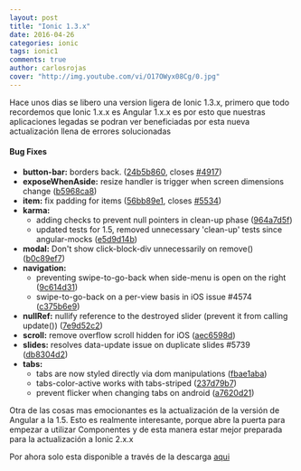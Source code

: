 ```yaml
---
layout: post
title: "Ionic 1.3.x"
date: 2016-04-26
categories: ionic
tags: ionic1
comments: true
author: carlosrojas
cover: "http://img.youtube.com/vi/O17OWyx08Cg/0.jpg"
---
```

Hace unos dias se libero una version ligera de Ionic 1.3.x, primero que todo recordemos que Ionic 1.x.x es Angular 1.x.x es por esto
que nuestras aplicaciones legadas se podran ver beneficiadas por esta nueva actualización llena de errores solucionadas 

#### Bug Fixes

* **button-bar:** borders back. ([24b5b860](https://github.com/driftyco/ionic/commit/24b5b860), closes [#4917](https://github.com/driftyco/ionic/issues/4917))
* **exposeWhenAside:** resize handler is trigger when screen dimensions change ([b5968ca8](https://github.com/driftyco/ionic/commit/b5968ca8))
* **item:** fix padding for items ([56bb89e1](https://github.com/driftyco/ionic/commit/56bb89e1), closes [#5534](https://github.com/driftyco/ionic/issues/5534))
* **karma:**
  * adding checks to prevent null pointers in clean-up phase ([964a7d5f](https://github.com/driftyco/ionic/commit/964a7d5f))
  * updated tests for 1.5, removed unnecessary 'clean-up' tests since angular-mocks  ([e5d9d14b](https://github.com/driftyco/ionic/commit/e5d9d14b))
* **modal:** Don't show click-block-div unnecessarily on remove() ([b0c89ef7](https://github.com/driftyco/ionic/commit/b0c89ef7))
* **navigation:**
  * preventing swipe-to-go-back when side-menu is open on the right ([9c614d31](https://github.com/driftyco/ionic/commit/9c614d31))
  * swipe-to-go-back on a per-view basis in iOS issue #4574 ([c375b6e9](https://github.com/driftyco/ionic/commit/c375b6e9))
* **nullRef:** nullify reference to the destroyed slider (prevent it from calling update()) ([7e9d52c2](https://github.com/driftyco/ionic/commit/7e9d52c2))
* **scroll:** remove overflow scroll hidden for iOS ([aec6598d](https://github.com/driftyco/ionic/commit/aec6598d))
* **slides:** resolves data-update issue on duplicate slides #5739 ([db8304d2](https://github.com/driftyco/ionic/commit/db8304d2))
* **tabs:**
  * tabs are now styled directly via dom manipulations ([fbae1aba](https://github.com/driftyco/ionic/commit/fbae1aba))
  * tabs-color-active works with tabs-striped ([237d79b7](https://github.com/driftyco/ionic/commit/237d79b7))
  * prevent flicker when changing tabs on android ([a7620d21](https://github.com/driftyco/ionic/commit/a7620d21))

Otra de las cosas mas emocionantes es la actualización de la versión de Angular a la 1.5. Esto es realmente interesante, porque
abre la puerta para empezar a utilizar Componentes y de esta manera estar mejor preparada para la actualización a Ionic 2.x.x

Por ahora solo esta disponible a través de la descarga [aqui](http://code.ionicframework.com/1.3.0/ionic-v1.3.0.zip)
